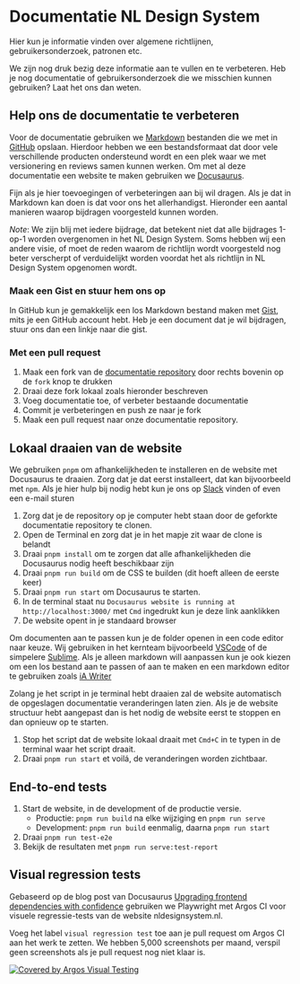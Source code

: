 # Documentatie NL Design System

Hier kun je informatie vinden over algemene richtlijnen, gebruikersonderzoek, patronen etc.

We zijn nog druk bezig deze informatie aan te vullen en te verbeteren. Heb je nog documentatie of gebruikersonderzoek die we misschien kunnen gebruiken? Laat het ons dan weten.

## Help ons de documentatie te verbeteren

Voor de documentatie gebruiken we [Markdown](https://www.markdownguide.org/basic-syntax/) bestanden die we met in [GitHub](https://github.com/nl-design-system/documentatie) opslaan. Hierdoor hebben we een bestandsformaat dat door vele verschillende producten ondersteund wordt en een plek waar we met versionering en reviews samen kunnen werken.
Om met al deze documentatie een website te maken gebruiken we [Docusaurus](https://docusaurus.io).

Fijn als je hier toevoegingen of verbeteringen aan bij wil dragen. Als je dat in Markdown kan doen is dat voor ons het allerhandigst.
Hieronder een aantal manieren waarop bijdragen voorgesteld kunnen worden.

_Note_: We zijn blij met iedere bijdrage, dat betekent niet dat alle bijdrages 1-op-1 worden overgenomen in het NL Design System. Soms hebben wij een andere visie, of moet de reden waarom de richtlijn wordt voorgesteld nog beter verscherpt of verduidelijkt worden voordat het als richtlijn in NL Design System opgenomen wordt.

### Maak een Gist en stuur hem ons op

In GitHub kun je gemakkelijk een los Markdown bestand maken met [Gist](https://gist.github.com), mits je een GitHub account hebt.
Heb je een document dat je wil bijdragen, stuur ons dan een linkje naar die gist.

### Met een pull request

1. Maak een fork van de [documentatie repository](https://github.com/nl-design-system/documentatie) door rechts bovenin op de `fork` knop te drukken
2. Draai deze fork lokaal zoals hieronder beschreven
3. Voeg documentatie toe, of verbeter bestaande documentatie
4. Commit je verbeteringen en push ze naar je fork <!-- TODO: Commit guidelines-->
5. Maak een pull request naar onze documentatie repository. <!-- TODO: PR guidelines-->

## Lokaal draaien van de website

We gebruiken `pnpm` om afhankelijkheden te installeren en de website met Docusaurus te draaien. Zorg dat je dat eerst installeert, dat kan bijvoorbeeld met `npm`.
Als je hier hulp bij nodig hebt kun je ons op [Slack](https://praatmee.codefor.nl) vinden of even een e-mail sturen

1. Zorg dat je de repository op je computer hebt staan door de geforkte documentatie repository te clonen.
2. Open de Terminal en zorg dat je in het mapje zit waar de clone is belandt
3. Draai `pnpm install` om te zorgen dat alle afhankelijkheden die Docusaurus nodig heeft beschikbaar zijn
4. Draai `pnpm run build` om de CSS te builden (dit hoeft alleen de eerste keer)
5. Draai `pnpm run start` om Docusaurus te starten.
6. In de terminal staat nu `Docusaurus website is running at http://localhost:3000/` met `Cmd` ingedrukt kun je deze link aanklikken
7. De website opent in je standaard browser

Om documenten aan te passen kun je de folder openen in een code editor naar keuze. Wij gebruiken in het kernteam bijvoorbeeld [VSCode](https://code.visualstudio.com) of de simpelere [Sublime](https://www.sublimetext.com).
Als je alleen markdown will aanpassen kun je ook kiezen om een los bestand aan te passen of aan te maken en een markdown editor te gebruiken zoals [iA Writer](https://ia.net/writer)

Zolang je het script in je terminal hebt draaien zal de website automatisch de opgeslagen documentatie veranderingen laten zien.
Als je de website structuur hebt aangepast dan is het nodig de website eerst te stoppen en dan opnieuw op te starten.

1. Stop het script dat de website lokaal draait met `Cmd+C` in te typen in de terminal waar het script draait.
2. Draai `pnpm run start` et voilá, de veranderingen worden zichtbaar.

## End-to-end tests

1. Start de website, in de development of de productie versie.
   - Productie: `pnpm run build` na elke wijziging en `pnpm run serve`
   - Development: `pnpm run build` eenmalig, daarna `pnpm run start`
2. Draai `pnpm run test-e2e`
3. Bekijk de resultaten met `pnpm run serve:test-report`

## Visual regression tests

Gebaseerd op de blog post van Docusaurus [Upgrading frontend dependencies with confidence](https://docusaurus.io/blog/upgrading-frontend-dependencies-with-confidence-using-visual-regression-testing) gebruiken we Playwright met Argos CI voor visuele regressie-tests van de website nldesignsystem.nl.

Voeg het label `visual regression test` toe aan je pull request om Argos CI aan het werk te zetten. We hebben 5,000 screenshots per maand, verspil geen screenshots als je pull request nog niet klaar is.

[![Covered by Argos Visual Testing](https://argos-ci.com/badge-large.svg)](https://app.argos-ci.com/nl-design-system-ci/nldesignsystem.nl/reference)
